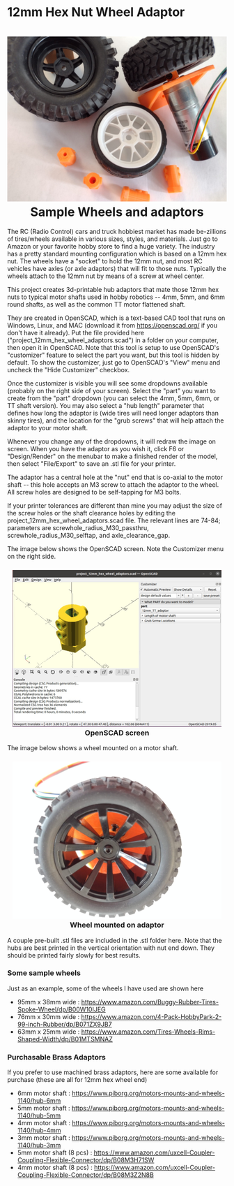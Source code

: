 # 12mm Hex Nut Wheel Adaptor

<h1 align="center">
	<img width="853" src="https://github.com/dnkorte/12mm_hex_wheel_adaptor/blob/main/images/wheels.jpg" alt="Picture of wheels and adaptors"><br>Sample Wheels and adaptors
</h1>


The RC (Radio Control) cars and truck hobbiest market has made be-zillions of tires/wheels available in various sizes, styles, and materials.  Just go to Amazon or  your favorite hobby store to find a huge variety.  The industry has a pretty standard mounting configuration which is based on a 12mm hex nut.  The wheels have a "socket" to hold the 12mm nut, and most RC vehicles have axles (or axle adaptors) that will fit to those nuts.  Typically the wheels attach to the 12mm nut by means of a screw at wheel center.

This project creates 3d-printable hub adaptors that mate those 12mm hex nuts to typical motor shafts used in hobby robotics -- 4mm, 5mm, and 6mm round shafts, as well as the common TT motor flattened shaft.

They are created in OpenSCAD, which is a text-based CAD tool that runs on Windows, Linux, and MAC (download it from https://openscad.org/ if you don't have it already).  Put the file provided here ("project_12mm_hex_wheel_adaptors.scad") in a folder on your computer, then open it in OpenSCAD.  Note that this tool is setup to use OpenSCAD's "customizer" feature to select the part you want, but this tool is hidden by default.  To show the customizer, just go to OpenSCAD's "View" menu and uncheck the "Hide Customizer" checkbox.

Once the customizer is visible you will see some dropdowns available (probably on the right side of your screen).  Select the "part" you want to create from the "part" dropdown (you can select the 4mm, 5mm, 6mm, or TT shaft version).  You may also select a "hub length" parameter that defines how long the adaptor is (wide tires will need longer adaptors than skinny tires), and the location for the "grub screws" that will help attach the adaptor to your motor shaft.

Whenever you change any of the dropdowns, it will redraw the image on screen.  When you have the adaptor as you wish it, click F6 or "Design/Render" on the menubar to make a finished render of the model, then select "File/Export" to save an .stl file for your printer.

The adaptor has a central hole at the "nut" end that is co-axial to the motor shaft -- this hole accepts an M3 screw to attach the adaptor to the wheel.  All screw holes are designed to be self-tapping for M3 bolts.

If your printer tolerances are different than mine you may adjust the size of the screw holes or the shaft clearance holes by editing the project_12mm_hex_wheel_adaptors.scad file.  The relevant lines are 74-84; parameters are screwhole_radius_M30_passthru, screwhole_radius_M30_selftap, and axle_clearance_gap.

The image below shows the OpenSCAD screen.  Note the Customizer menu on the right side.

<h3 align="center">
	<img width="480" src="https://github.com/dnkorte/12mm_hex_wheel_adaptor/blob/main/images/openscad_screen.jpg" alt="Picture of wheels and adaptors"><br>OpenSCAD screen
</h3>

The image below shows a wheel mounted on a motor shaft.
<h3 align="center">
	<img width="480" src="https://github.com/dnkorte/12mm_hex_wheel_adaptor/blob/main/images/mount_hub_to_wheel.jpg" alt="Picture of wheels and adaptors"><br>Wheel mounted on adaptor
</h3>

A couple pre-built .stl files are included in the .stl folder here. Note that the hubs are best printed in the vertical orientation with nut end down.  They should be printed fairly slowly for best results.  

### Some sample wheels</h3>
Just as an example, some of the wheels I have used are shown here
* 95mm x 38mm wide : https://www.amazon.com/Buggy-Rubber-Tires-Spoke-Wheel/dp/B00W10IJEG  
* 76mm x 30mm wide : https://www.amazon.com/4-Pack-HobbyPark-2-99-inch-Rubber/dp/B071ZX9JB7 
* 63mm x 25mm wide : https://www.amazon.com/Tires-Wheels-Rims-Shaped-Width/dp/B01MTSMNAZ 

### Purchasable Brass Adaptors
If you prefer to use machined brass adaptors, here are some available for purchase (these are all for 12mm hex wheel end)
* 6mm motor shaft : https://www.piborg.org/motors-mounts-and-wheels-1140/hub-6mm
* 5mm motor shaft : https://www.piborg.org/motors-mounts-and-wheels-1140/hub-5mm
* 4mm motor shaft : https://www.piborg.org/motors-mounts-and-wheels-1140/hub-4mm
* 3mm motor shaft : https://www.piborg.org/motors-mounts-and-wheels-1140/hub-3mm
* 5mm motor shaft (8 pcs) : https://www.amazon.com/uxcell-Coupler-Coupling-Flexible-Connector/dp/B08M3H71SW
* 4mm motor shaft (8 pcs) : https://www.amazon.com/uxcell-Coupler-Coupling-Flexible-Connector/dp/B08M3Z2N8B

